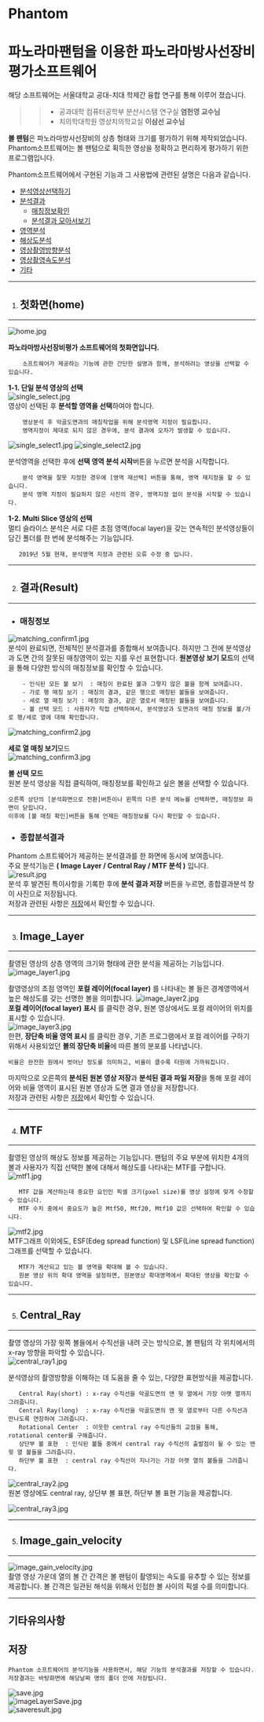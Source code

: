 # Phantom
**파노라마팬텀을 이용한 파노라마방사선장비평가소프트웨어**
=======  


해당 소프트웨어는 서울대학교 공대-치대 학제간 융합 연구를 통해 이루어 졌습니다.  


>>- 공과대학 컴퓨터공학부 분산시스템 연구실   **염헌영 교수님**
>>- 치의학대학원 영상치의학교실              **이삼선 교수님**  



**볼 팬텀**은 파노라마방사선장비의 상층 형태와 크기를 평가하기 위해 제작되었습니다.  
Phantom소프트웨어는 볼 팬텀으로 획득한 영상을 정확하고 편리하게 평가하기 위한 프로그램입니다. 

Phantom소프트웨어에서 구현된 기능과 그 사용법에 관련된 설명은 다음과 같습니다.  

- [분석영상선택하기](#첫화면home)  
- [분석결과](#결과Result)
    - [매칭정보확인](#매칭정보)
    - [분석결과 모아서보기](#종합분석결과)
- [영역분석](#Image_Layer)
- [해상도분석](#MTF)
- [영상촬영방향분석](#Central_Ray)
- [영상촬영속도분석](#Image_gain_velocity)
- [기타](#기타유의사항)

-------
1. ## 첫화면(home)
-------

![home.jpg](./image/home.jpg)  

**파노라마방사선장비평가 소프트웨어의 첫화면입니다.**  
```
    소프트웨어가 제공하는 기능에 관한 간단한 설명과 함께, 분석하려는 영상을 선택할 수 있습니다.  
```

**1-1. 단일 분석 영상의 선택**  
![single_select.jpg](/image/single_select.JPG)  
영상이 선택된 후 **분석할 영역을 선택**하여야 합니다.  
```
    영상분석 후 악골도면과의 매칭작업을 위해 분석영역 지정이 필요합니다.  
    영역지정이 제대로 되지 않은 경우에, 분석 결과에 오차가 발생할 수 있습니다.  
```

![single_select1.jpg](./image/single_select1.jpg)
![single_select2.jpg](./image/single_select2.jpg)  


분석영역을 선택한 후에 **선택 영역 분석 시작**버튼을 누르면 분석을 시작합니다.  
```
    분석 영역을 잘못 지정한 경우에 [영역 재선택] 버튼을 통해, 영역 재지정을 할 수 있습니다.  
    분석 영역 지정이 필요하지 않은 사진의 경우, 영역지정 없이 분석을 시작할 수 있습니다.  
```

**1-2. Multi Slice 영상의 선택**  
멀티 슬라이스 분석은 서로 다른 초점 영역(focal layer)을 갖는 연속적인 분석영상들이 담긴 폴더를 한 번에 분석해주는 기능입니다.  
```
   2019년 5월 현재, 분석영역 지정과 관련된 오류 수정 중 입니다.
```

-------
2. ## 결과(Result)  
-------
  - ### 매칭정보  
  ![matching_confirm1.jpg](./image/matching_confirm1.jpg)  
  분석이 완료되면, 전체적인 분석결과를 종합해서 보여줍니다. 하지만 그 전에 분석영상과 도면 간의 잘못된 매칭영역이 있는 지를 우선 표현합니다. **원본영상 보기 모드**의 선택을 통해 다양한 방식의 매칭정보를 확인할 수 있습니다.  
  ```
      - 인식된 모든 볼 보기  : 매칭이 완료된 볼과 그렇지 않은 볼을 함께 보여줍니다.
      - 가로 행 매칭 보기 : 매칭의 결과, 같은 행으로 매칭된 볼들을 보여줍니다.
      - 세로 열 매칭 보기 : 매칭의 결과, 같은 열로서 매칭된 볼들을 보여줍니다.  
      - 볼 선택 모드 : 사용자가 직접 선택하여서, 분석영상과 도면과의 매칭 정보를 볼/가로 행/세로 열에 대해 확인합니다. 
  ```
    
  ![matching_confirm2.jpg](./image/matching_confirm2.jpg)  
    
   **세로 열 매칭 보기**모드  
  ![matching_confirm3.jpg](./image/matching_confirm3.jpg)  
    
  **볼 선택 모드**  
  원본 분석 영상을 직접 클릭하여, 매칭정보를 확인하고 싶은 볼을 선택할 수 있습니다.  
    
    
    오른쪽 상단의 [분석화면으로 전환]버튼이나 왼쪽의 다른 분석 메뉴를 선택하면, 매칭정보 화면이 닫힙니다.  
    이후에 [볼 매칭 확인]버튼을 통해 언제든 매칭정보를 다시 확인할 수 있습니다.  
      
  - ### 종합분석결과  
  
  Phantom 소프트웨어가 제공하는 분석결과를 한 화면에 동시에 보여줍니다.  
  주요 분석기능은 **( Image Layer / Central Ray / MTF 분석 )** 입니다.  
  ![result.jpg](./image/result.jpg)  
    분석 후 발견된 특이사항을 기록한 후에 **분석 결과 저장** 버튼을 누르면, 종합결과분석 창이 사진으로 저장됩니다.    
    저장과 관련된 사항은 [저장](#저장)에서 확인할 수 있습니다.  
    
-------
3. ## Image_Layer
-------
촬영된 영상의 상층 영역의 크기와 형태에 관한 분석을 제공하는 기능입니다.  
![image_layer1.jpg](./image/image_layer1.jpg)  

촬영영상의 초점 영역인 **포컬 레이어(focal layer)** 를 나타내는 볼 들은 경계영역에서 높은 해상도를 갖는 선명한 볼을 의미합니다. 
![image_layer2.jpg](./image/image_layer2.jpg)  
**포컬 레이어(focal layer) 표시** 를 클릭한 경우, 원본 영상에서도 포컬 레이어의 위치를 표시할 수 있습니다.  
![image_layer3.jpg](./image/image_layer3.jpg)  
한편, **장단축 비율 영역 표시** 를 클릭한 경우, 기존 프로그램에서 포컬 레이어를 구하기 위해서 사용되었던 **볼의 장단축 비율**에 따른 볼의 분포를 나타냅니다.  
```
비율은 완전한 원에서 벗어난 정도를 의미하고, 비율이 클수록 타원에 가까워집니다.  
```  
마지막으로 오른쪽의 **분석된 원본 영상 저장**과 **분석된 결과 파일 저장**을 통해 포컬 레이어와 비율 영역이 표시된 원본 영상과 도면 결과 영상을 저장합니다.  
저장과 관련된 사항은 [저장](#저장)에서 확인할 수 있습니다.  


-------
4. ## MTF
-------
촬영된 영상의 해상도 정보를 제공하는 기능입니다. 팬텀의 주요 부분에 위치한 4개의 볼과 사용자가 직접 선택한 볼에 대해서 해상도를 나타내는 MTF를 구합니다.  
![mtf1.jpg](./image/mtf1.jpg)
```
   MTF 값을 계산하는데 중요한 요인인 픽셀 크기(pxel size)를 영상 설정에 맞게 수정할 수 있습니다.  
   MTF 수치 중에서 중요도가 높은 Mtf50, Mtf20, Mtf10 값은 선택하여 확인할 수 있습니다.  
```
![mtf2.jpg](./image/mtf2.jpg)  
MTF그래프 이외에도, ESF(Edeg spread function) 및 LSF(Line spread function) 그래프를 선택할 수 있습니다.  
```
   MTF가 계산되고 있는 볼 영역을 확대해 볼 수 있습니다.   
   원본 영상 위의 확대 영역을 설정하면, 원본영상 확대영역에서 확대된 영상을 확인할 수 있습니다.
```

-------
5. ## Central_Ray
-------
촬영 영상의 가장 윗쪽 볼들에서 수직선을 내려 긋는 방식으로, 볼 팬텀의 각 위치에서의 x-ray 방향을 파악할 수 있습니다.  
![central_ray1.jpg](./image/central_ray1.jpg)  

분석영상의 촬영방향을 이해하는 데 도움을 줄 수 있는, 다양한 표현방식을 제공합니다.  
```
   Central Ray(short) : x-ray 수직선을 악골도면의 맨 윗 열에서 가장 아랫 열까지 그려줍니다.  
   Central Ray(long)  : x-ray 수직선을 악골도면의 맨 윗 열로부터 다른 수직선과 만나도록 연장하여 그려줍니다.  
   Rotational Center  : 이웃한 central ray 수직선들의 교점을 통해, rotational center를 구해줍니다.  
   상단부 볼 표현  : 인식된 볼들 중에서 central ray 수직선의 출발점이 될 수 있는 맨 윗 열 볼들을 그려줍니다.  
   하단부 볼 표현  : central ray 수직선이 지나가는 가장 아랫 열의 볼들을 그려줍니다.
```

![central_ray2.jpg](./image/central_ray2.jpg)  
원본 영상에도 central ray, 상단부 볼 표현, 하단부 볼 표현 기능을 제공합니다.  

![central_ray3.jpg](./image/central_ray3.jpg)  
  
-------
5. ## Image_gain_velocity  
-------

![image_gain_velocity.jpg](./image/image_gain_velocity.jpg)  
촬영 영상 가운데 열의 볼 간 간격은 볼 팬텀이 촬영되는 속도를 유추할 수 있는 정보를 제공합니다. 
볼 간격은 일관된 해석을 위해서 인접한 볼 사이의 픽셀 수를 의미합니다.  

-------
기타유의사항
-------
## 저장  
    Phantom 소프트웨어의 분석기능을 사용하면서, 해당 기능의 분석결과를 저장할 수 있습니다.  
    저장결과는 바탕화면에 해당날짜 명의 폴더 안에 저장됩니다.  

![save.jpg](./image/save.jgp)  
![imageLayerSave.jpg](./image/imageLayerSave.jpg)  
![saveresult.jpg](./image/saveresult.jpg)  
